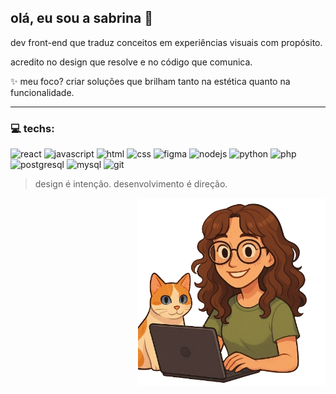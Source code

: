 ## olá, eu sou a sabrina 👋

dev front-end que traduz conceitos em experiências visuais com propósito.

acredito no design que resolve e no código que comunica.

✨ meu foco? criar soluções que brilham tanto na estética quanto na funcionalidade.

---

### 💻 techs:
![react](https://img.shields.io/badge/react-61dafb?style=for-the-badge&logo=react&logoColor=000)
![javascript](https://img.shields.io/badge/javascript-f7df1e?style=for-the-badge&logo=javascript&logoColor=000)
![html](https://img.shields.io/badge/html5-e34f26?style=for-the-badge&logo=html5&logoColor=fff)
![css](https://img.shields.io/badge/css3-1572b6?style=for-the-badge&logo=css3&logoColor=fff)
![figma](https://img.shields.io/badge/figma-f24e1e?style=for-the-badge&logo=figma&logoColor=fff)
![nodejs](https://img.shields.io/badge/node.js-339933?style=for-the-badge&logo=node.js&logoColor=fff)
![python](https://img.shields.io/badge/python-3776ab?style=for-the-badge&logo=python&logoColor=fff)
![php](https://img.shields.io/badge/php-777bb4?style=for-the-badge&logo=php&logoColor=fff)
![postgresql](https://img.shields.io/badge/postgresql-4169e1?style=for-the-badge&logo=postgresql&logoColor=fff)
![mysql](https://img.shields.io/badge/mysql-4479a1?style=for-the-badge&logo=mysql&logoColor=fff)
![git](https://img.shields.io/badge/git-f05032?style=for-the-badge&logo=git&logoColor=fff)

> design é intenção. desenvolvimento é direção.

<p align="right">
  <img src="./sabrinafreitas.png" alt="bonequinha programando" width="300"/>
</p>
